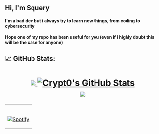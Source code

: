 ## Hi, I'm Squery
#### I'm a bad dev but i always try to learn new things, from coding to cybersecurity
#### Hope one of my repo has been useful for you (even if i highly doubt this will be the case for anyone)

## &#x1f4c8; GitHub Stats:

<h1 align="center">
<a href="https://github.com/Squerys">
  <img align="center" src="https://github-readme-stats.vercel.app/api/top-langs/?username=Squerys&hide=java,html&title_color=ffffff&text_color=c9cacc&icon_color=2bbc8a&bg_color=1d1f21" />
</>
<a href="https://github.com/Squerys">
  <img align="center" src="https://github-readme-stats.vercel.app/api?username=Squerys&show_icons=true&line_height=27&count_private=true&title_color=ffffff&text_color=c9cacc&icon_color=ffff00&bg_color=1d1f21" alt="Crypt0's GitHub Stats" />
</a>
<br>
<a href="https://github.com/Squerys">
  <img align="center" src="https://github-readme-streak-stats.herokuapp.com?user=NightFrost1337&theme=dark&background=1D1F21" />
<a/>
<br>
</h1>
<table width="100%"> 
  <tr>
  <td width="100%">

&nbsp; <br> [![Spotify](https://novatorem.vercel.app/api/spotify?background_color=0d1117&border_color=ffffff)](https://open.spotify.com/user/omnitenebris)

  </td>

